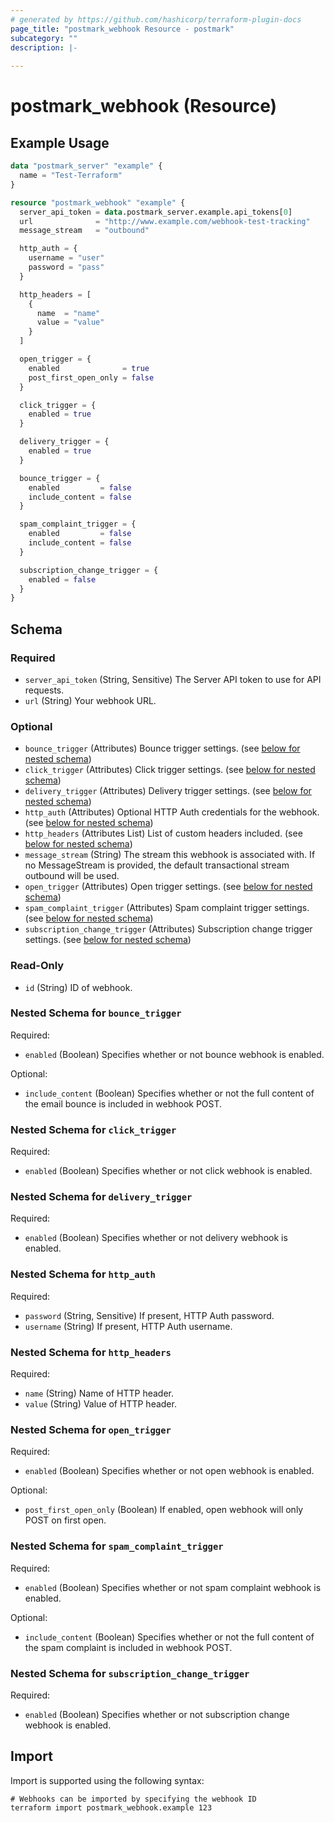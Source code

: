 ```yaml
---
# generated by https://github.com/hashicorp/terraform-plugin-docs
page_title: "postmark_webhook Resource - postmark"
subcategory: ""
description: |-
  
---
```


# postmark_webhook (Resource)



## Example Usage

```terraform
data "postmark_server" "example" {
  name = "Test-Terraform"
}

resource "postmark_webhook" "example" {
  server_api_token = data.postmark_server.example.api_tokens[0]
  url              = "http://www.example.com/webhook-test-tracking"
  message_stream   = "outbound"

  http_auth = {
    username = "user"
    password = "pass"
  }

  http_headers = [
    {
      name  = "name"
      value = "value"
    }
  ]

  open_trigger = {
    enabled              = true
    post_first_open_only = false
  }

  click_trigger = {
    enabled = true
  }

  delivery_trigger = {
    enabled = true
  }

  bounce_trigger = {
    enabled         = false
    include_content = false
  }

  spam_complaint_trigger = {
    enabled         = false
    include_content = false
  }

  subscription_change_trigger = {
    enabled = false
  }
}
```

<!-- schema generated by tfplugindocs -->
## Schema

### Required

- `server_api_token` (String, Sensitive) The Server API token to use for API requests.
- `url` (String) Your webhook URL.

### Optional

- `bounce_trigger` (Attributes) Bounce trigger settings. (see [below for nested schema](#nestedatt--bounce_trigger))
- `click_trigger` (Attributes) Click trigger settings. (see [below for nested schema](#nestedatt--click_trigger))
- `delivery_trigger` (Attributes) Delivery trigger settings. (see [below for nested schema](#nestedatt--delivery_trigger))
- `http_auth` (Attributes) Optional HTTP Auth credentials for the webhook. (see [below for nested schema](#nestedatt--http_auth))
- `http_headers` (Attributes List) List of custom headers included. (see [below for nested schema](#nestedatt--http_headers))
- `message_stream` (String) The stream this webhook is associated with. If no MessageStream is provided, the default transactional stream outbound will be used.
- `open_trigger` (Attributes) Open trigger settings. (see [below for nested schema](#nestedatt--open_trigger))
- `spam_complaint_trigger` (Attributes) Spam complaint trigger settings. (see [below for nested schema](#nestedatt--spam_complaint_trigger))
- `subscription_change_trigger` (Attributes) Subscription change trigger settings. (see [below for nested schema](#nestedatt--subscription_change_trigger))

### Read-Only

- `id` (String) ID of webhook.

<a id="nestedatt--bounce_trigger"></a>
### Nested Schema for `bounce_trigger`

Required:

- `enabled` (Boolean) Specifies whether or not bounce webhook is enabled.

Optional:

- `include_content` (Boolean) Specifies whether or not the full content of the email bounce is included in webhook POST.


<a id="nestedatt--click_trigger"></a>
### Nested Schema for `click_trigger`

Required:

- `enabled` (Boolean) Specifies whether or not click webhook is enabled.


<a id="nestedatt--delivery_trigger"></a>
### Nested Schema for `delivery_trigger`

Required:

- `enabled` (Boolean) Specifies whether or not delivery webhook is enabled.


<a id="nestedatt--http_auth"></a>
### Nested Schema for `http_auth`

Required:

- `password` (String, Sensitive) If present, HTTP Auth password.
- `username` (String) If present, HTTP Auth username.


<a id="nestedatt--http_headers"></a>
### Nested Schema for `http_headers`

Required:

- `name` (String) Name of HTTP header.
- `value` (String) Value of HTTP header.


<a id="nestedatt--open_trigger"></a>
### Nested Schema for `open_trigger`

Required:

- `enabled` (Boolean) Specifies whether or not open webhook is enabled.

Optional:

- `post_first_open_only` (Boolean) If enabled, open webhook will only POST on first open.


<a id="nestedatt--spam_complaint_trigger"></a>
### Nested Schema for `spam_complaint_trigger`

Required:

- `enabled` (Boolean) Specifies whether or not spam complaint webhook is enabled.

Optional:

- `include_content` (Boolean) Specifies whether or not the full content of the spam complaint is included in webhook POST.


<a id="nestedatt--subscription_change_trigger"></a>
### Nested Schema for `subscription_change_trigger`

Required:

- `enabled` (Boolean) Specifies whether or not subscription change webhook is enabled.

## Import

Import is supported using the following syntax:

```shell
# Webhooks can be imported by specifying the webhook ID
terraform import postmark_webhook.example 123
```
